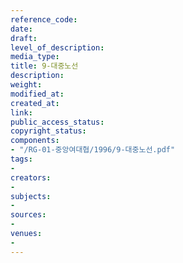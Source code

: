 ```yaml
---
reference_code: 
date: 
draft: 
level_of_description: 
media_type: 
title: 9-대중노선
description: 
weight: 
modified_at: 
created_at: 
link: 
public_access_status: 
copyright_status: 
components:
- "/RG-01-중앙여대협/1996/9-대중노선.pdf"
tags:
- 
creators:
- 
subjects:
- 
sources:
- 
venues:
- 
---
```

